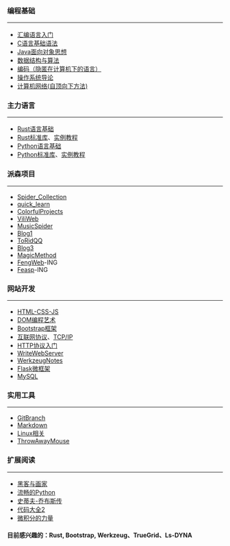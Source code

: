 ### 编程基础<hr>

* [汇编语言入门](http://www.ruanyifeng.com/blog/2018/01/assembly-language-primer.html)
* [C语言基础语法](https://wangdoc.com/clang/)
* [Java面向对象思想](https://github.com/Lns-XueFeng/StartJava)
* [数据结构与算法](https://github.com/Lns-XueFeng/Algorithm)
* [编码（隐匿在计算机下的语言）](https://book.douban.com/subject/4822685/)
* [操作系统导论](https://book.douban.com/subject/33463930/)
* [计算机网络(自顶向下方法)](https://book.douban.com/subject/30280001/)

### 主力语言<hr>

* [Rust语言基础](https://kaisery.github.io/trpl-zh-cn/)
* [Rust标准库](https://doc.rust-lang.org/std/index.html)、[实例教程](https://rustwiki.org/zh-CN/rust-by-example/)
* [Python语言基础](https://docs.python.org/zh-cn/3/tutorial/index.html)
* [Python标准库](https://docs.python.org/zh-cn/3/library/index.html)、[实例教程](https://learnku.com/docs/pymotw)

### 派森项目<hr>

* [Spider_Collection](https://github.com/Lns-XueFeng/LearnNoStopping/tree/main/Python%E7%88%AC%E8%99%AB%E6%97%A5%E8%AE%B0)
* [quick_learn](https://github.com/Lns-XueFeng/quick_learn)
* [ColorfulProjects](https://github.com/Lns-XueFeng/ColorfulProjects)
* [ViliWeb](https://github.com/Lns-XueFeng/ViliWeb)
* [MusicSpider](https://github.com/Lns-XueFeng/MusicSpider)
* [Blog1](https://github.com/Lns-XueFeng/WebProjects/tree/master/Blog1)
* [ToRidQQ](https://github.com/Lns-XueFeng/ToRidQQ)
* [Blog3](https://github.com/Lns-XueFeng/Blog3)
* [MagicMethod](https://github.com/Lns-XueFeng/MagicMethod)
* [FengWeb](https://github.com/Lns-XueFeng/FengWeb)-ING
* [Feasp](https://github.com/Lns-XueFeng/Feasp)-ING

### 网站开发<hr>

* [HTML-CSS-JS](https://github.com/Lns-XueFeng/LearnNoStoppingWeb/tree/master/html-css-javascript)
* [DOM编程艺术](https://github.com/Lns-XueFeng/LearnNoStoppingWeb/tree/master/dom-art-program)
* [Bootstrap框架](https://v3.bootcss.com/)
* [互联网协议](http://www.ruanyifeng.com/blog/2012/05/internet_protocol_suite_part_i.html)、[TCP/IP](https://www.ruanyifeng.com/blog/2017/06/tcp-protocol.html)
* [HTTP协议入门](https://www.ruanyifeng.com/blog/2016/08/http.html)
* [WriteWebServer](https://github.com/Lns-XueFeng/KnowWebServer)
* [WerkzeugNotes](https://github.com/Lns-XueFeng/WerkzeugNotes)
* [Flask微框架](https://github.com/Lns-XueFeng/LearnNoStopping/tree/main/Python%E5%90%8E%E7%AB%AF%E5%BC%80%E5%8F%91/Flask)
* [MySQL](https://github.com/Lns-XueFeng/LearnNoStopping/blob/main/Python%E8%AF%AD%E6%B3%95%E7%AC%94%E8%AE%B0/2.5.%E6%95%B0%E6%8D%AE%E5%BA%93/3.MySQL_for_Python.md)

### 实用工具<hr>

* [GitBranch](https://learngitbranching.js.org/)
* [Markdown](https://www.runoob.com/markdown/md-tutorial.html)
* [Linux相关](https://github.com/Lns-XueFeng/LearnNoStopping/tree/main/Python%E5%90%8E%E7%AB%AF%E5%BC%80%E5%8F%91/Linux)
* [ThrowAwayMouse](https://github.com/Lns-XueFeng/LearnNoStopping/blob/main/Python%E5%90%8E%E7%AB%AF%E5%BC%80%E5%8F%91/Linux/throw_away_mouse.md)

### 扩展阅读<hr>

* [黑客与画家](https://book.douban.com/subject/6021440/)
* [流畅的Python](https://book.douban.com/subject/27028517/)
* [史蒂夫-乔布斯传](https://book.douban.com/subject/25810506/)
* [代码大全2](https://book.douban.com/subject/35216782/)
* [微积分的力量](https://book.douban.com/subject/35292688/)


#### 目前感兴趣的：Rust, Bootstrap, Werkzeug、TrueGrid、Ls-DYNA
